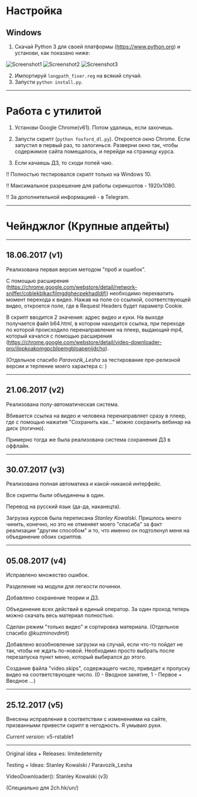 ﻿
 Настройка
====================

Windows
-------

1. Скачай Python 3 для своей платформы (https://www.python.org) и установи, как показано ниже:

![Screenshot1](https://i.imgur.com/24fZCce.png)
![Screenshot2](https://i.imgur.com/BDjiTsJ.png)
![Screenshot3](https://i.imgur.com/fyLH7tD.png)

2. Импортируй `longpath_fixer.reg` на всякий случай.
3. Запусти `python install.py`. 

--------------------

  Работа с утилитой
====================

1. Установи Google Chrome(v61). Потом удалишь, если захочешь.

2. Запусти скрипт (`python foxford_dl.py`). Откроется окно Chrome. Если запустил в первый раз, то залогинься. Разверни окно так, чтобы содержимое сайта помещалось, и перейди на страницу курса.

3. Если качаешь ДЗ, то сходи попей чаю.

!! Полностью тестировался скрипт только на Windows 10. 

!! Максимальное разрешение для работы скриншотов - 1920x1080.

!! За дополнительной информацией - в Telegram.

--------------------

Чейнджлог (Крупные апдейты)
====================

---

18.06.2017 (v1)
---

Реализована первая версия методом "проб и ошибок".

С помощью расширения (https://chrome.google.com/webstore/detail/network-sniffer/coblekblkacfilmgdghecpekhadldjfj) необходимо перехватить момент перехода к видео. Нажав на поле со ссылкой, соответствующей видео, откроется поле, где в Request Headers будет параметр Cookie. 

В скрипт вводится 2 значения: адрес видео и куки. На выходе получается файл b64.html, в котором находится ссылка, при переходе по которой происходило перенаправление на плеер, выдающий mp4, который качался с помощью расширения (https://chrome.google.com/webstore/detail/video-downloader-pro/ilppkoakomgpcblpemgbloapenijdcho).

(Отдельное спасибо *Paravozik_Lesha* за тестирование пре-релизной версии и терпение моего характера c: )

---

21.06.2017 (v2)
---

Реализована полу-автоматическая система.

Вбивается ссылка на видео и человека перенаправляет сразу в плеер, где с помощью нажатия "Сохранить как..." можно сохранить вебинар на диск (логично). 

Примерно тогда же была реализована система сохранения ДЗ в оффлайн.

---

30.07.2017 (v3)
---

Реализована полная автоматика и какой-никакой интерфейс.

Все скрипты были объединены в один.

Перевод на русский язык (да-да, наканецта).

Загрузка курсов была переписана *Stanley Kowalski*. Пришлось много чинить, конечно, но это не отменяет моего "спасиба" за факт реализации "другим способом" и то, что именно он подтолкнул меня на объединение обоих скриптов.

---

05.08.2017 (v4)
---

Исправлено множество ошибок.

Разделение на модули для легкости починки.

Добавлено сохранение теории и ДЗ.

Объединение всех действий в единый оператор. За один проход теперь можно скачать весь материал полностью.

Сделан режим "только видео" и сортировка материала. (Отдельное спасибо *@kuzminovdmit*)

Добавлено возобновление загрузки на случай, если что-то пойдет не так, чтобы не ждать по-новой. Необходимо просто выбрать после перезапуска пункт меню, который выбирался до этого.

Создание файла "video.skips", содержащего число, приведет к пропуску видео на соответствующее число. (0 - Вводное занятие, 1 - Первое + Вводное ...)

--------

25.12.2017 (v5)
---

Внесены исправления в соответствии с изменениями на сайте, призванными привести скрипт в негодность. Я умываю руки.

*Current version*: v5-rstable1

--------

Original idea + Releases: limitedeternity

Testing + Ideas: Stanley Kowalski / Paravozik_Lesha

VideoDownloader(): Stanley Kowalski (v3)

(Специально для 2ch.hk/un/)

